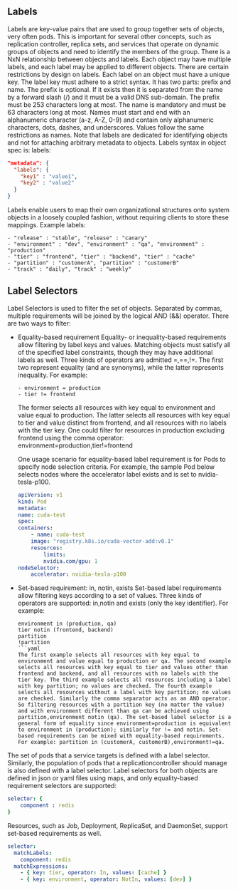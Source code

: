 ## Labels
Labels are key-value pairs that are used to group together sets of objects, very often pods. This is important for several other concepts, such as replication controller, replica sets, and services that operate on dynamic groups of objects and need to identify the members of the group. There is a NxN relationship between objects and labels. Each object may have multiple labels, and each label may be applied to different objects. There are certain restrictions by design on labels. Each label on an object must have a unique key. The label key must adhere to a strict syntax. It has two parts: prefix and name. The prefix is optional. If it exists then it is separated from the name by a forward slash (/) and it must be a valid DNS sub-domain. The prefix must be 253 characters long at most. The name is mandatory and must be 63 characters long at most. Names must start and end with an alphanumeric character (a-z, A-Z, 0-9) and contain only alphanumeric characters, dots, dashes, and underscores. Values follow the same restrictions as names. Note that labels are dedicated for identifying objects and not for attaching arbitrary metadata to objects.
Labels syntax in object spec is:
labels:
```json
"metadata": {
  "labels": {
    "key1" : "value1",
    "key2" : "value2"
  }
}
```

Labels enable users to map their own organizational structures onto system objects in a loosely coupled fashion, without requiring clients to store these mappings.
Example labels:
```
- "release" : "stable", "release" : "canary"
- "environment" : "dev", "environment" : "qa", "environment" : "production"
- "tier" : "frontend", "tier" : "backend", "tier" : "cache"
- "partition" : "customerA", "partition" : "customerB"
- "track" : "daily", "track" : "weekly"
```

## Label Selectors
Label Selectors is used to filter the set of objects. Separated by commas, multiple requirements will be joined by the logical AND (&&) operator. There are two ways to filter:
- Equality-based requirement
    Equality- or inequality-based requirements allow filtering by label keys and values. Matching objects must satisfy all of the specified label constraints, though they may have additional labels as well. Three kinds of operators are admitted =,==,!=. The first two represent equality (and are synonyms), while the latter represents inequality. For example:
    ```
    - environment = production
    - tier != frontend
    ```
    The former selects all resources with key equal to environment and value equal to production. The latter selects all resources with key equal to tier and value distinct from frontend, and all resources with no labels with the tier key. One could filter for resources in production excluding frontend using the comma operator: environment=production,tier!=frontend

    One usage scenario for equality-based label requirement is for Pods to specify node selection criteria. For example, the sample Pod below selects nodes where the accelerator label exists and is set to nvidia-tesla-p100.
    ```yaml
    apiVersion: v1
    kind: Pod
    metadata:
    name: cuda-test
    spec:
    containers:
        - name: cuda-test
        image: "registry.k8s.io/cuda-vector-add:v0.1"
        resources:
            limits:
            nvidia.com/gpu: 1
    nodeSelector:
        accelerator: nvidia-tesla-p100
    ```

- Set-based requirement: in, notin, exists 
    Set-based label requirements allow filtering keys according to a set of values. Three kinds of operators are supported: in,notin and exists (only the key identifier). For example:
    ```
    environment in (production, qa)
    tier notin (frontend, backend)
    partition
    !partition
    ```yaml
    The first example selects all resources with key equal to environment and value equal to production or qa. The second example selects all resources with key equal to tier and values other than frontend and backend, and all resources with no labels with the tier key. The third example selects all resources including a label with key partition; no values are checked. The fourth example selects all resources without a label with key partition; no values are checked. Similarly the comma separator acts as an AND operator. So filtering resources with a partition key (no matter the value) and with environment different than qa can be achieved using partition,environment notin (qa). The set-based label selector is a general form of equality since environment=production is equivalent to environment in (production); similarly for != and notin. Set-based requirements can be mixed with equality-based requirements. For example: partition in (customerA, customerB),environment!=qa.

The set of pods that a service targets is defined with a label selector. Similarly, the population of pods that a replicationcontroller should manage is also defined with a label selector.
Label selectors for both objects are defined in json or yaml files using maps, and only equality-based requirement selectors are supported:
```yaml
selector: {
    component : redis
}
```
Resources, such as Job, Deployment, ReplicaSet, and DaemonSet, support set-based requirements as well.

```yaml
selector:
  matchLabels:
    component: redis
  matchExpressions:
    - { key: tier, operator: In, values: [cache] }
    - { key: environment, operator: NotIn, values: [dev] }
```
